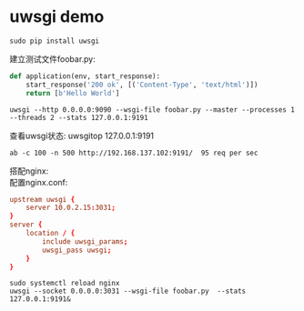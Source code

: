 # uwsgi demo

```shell
sudo pip install uwsgi
```

建立测试文件foobar.py:
```Python
def application(env, start_response):
    start_response('200 ok', [('Content-Type', 'text/html')])
    return [b'Hello World']
```
```shell
uwsgi --http 0.0.0.0:9090 --wsgi-file foobar.py --master --processes 1 --threads 2 --stats 127.0.0.1:9191
```

查看uwsgi状态: uwsgitop 127.0.0.1:9191
```shell
ab -c 100 -n 500 http://192.168.137.102:9191/  95 req per sec
```

搭配nginx:  
配置nginx.conf:
```conf
upstream uwsgi {
    server 10.0.2.15:3031;
}
server {
    location / {
        include uwsgi_params;
        uwsgi_pass uwsgi;
    }
}
```
```shell
sudo systemctl reload nginx
uwsgi --socket 0.0.0.0:3031 --wsgi-file foobar.py  --stats 127.0.0.1:9191&
```

